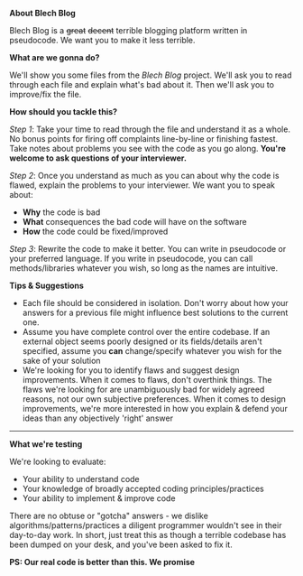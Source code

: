 **About Blech Blog**

Blech Blog is a ~~great~~ ~~decent~~ terrible blogging platform written in pseudocode. We want you to make it less terrible.

**What are we gonna do?**

We'll show you some files from the *Blech Blog* project. We'll ask you to read through each file and explain what's bad about it. Then we'll ask you to improve/fix the file.

**How should you tackle this?**

_Step 1_: Take your time to read through the file and understand it as a whole. No bonus points for firing off complaints line-by-line or finishing fastest. Take notes about problems you see with the code as you go along. **You're welcome to ask questions of your interviewer.**

_Step 2_: Once you understand as much as you can about why the code is flawed, explain the problems to your interviewer. We want you to speak about:

  * **Why** the code is bad
  * **What** consequences the bad code will have on the software
  * **How** the code could be fixed/improved

_Step 3_: Rewrite the code to make it better. You can write in pseudocode or your preferred language. If you write in pseudocode, you can call methods/libraries whatever you wish, so long as the names are intuitive.

**Tips & Suggestions**

  * Each file should be considered in isolation. Don't worry about how your answers for a previous file might influence best solutions to the current one.
  * Assume you have complete control over the entire codebase. If an external object seems poorly designed or its fields/details aren't specified, assume you **can** change/specify whatever you wish for the sake of your solution
  * We're looking for you to identify flaws and suggest design improvements. When it comes to flaws, don't overthink things. The flaws we're looking for are unambiguously bad for widely agreed reasons, not our own subjective preferences. When it comes to design improvements, we're more interested in how you explain & defend your ideas than any objectively 'right' answer

--------

**What we're testing**

We're looking to evaluate:

* Your ability to understand code
* Your knowledge of broadly accepted coding principles/practices
* Your ability to implement & improve code

There are no obtuse or "gotcha" answers - we dislike algorithms/patterns/practices a diligent programmer wouldn't see in their day-to-day work. In short, just treat this as though a terrible codebase has been dumped on your desk, and you've been asked to fix it.

**PS: Our real code is better than this. We promise**
